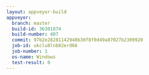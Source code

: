 ```yaml
---
layout: appveyor-build
appveyor:
  branch: master
  build-id: 36301874
  build-number: 407
  commit: 97b2e28281142948b30f8f0d49a87027b2309920
  job-id: ukclu8lnb82erd66
  job-number: 1
  os-name: Windows
  test-result: 0
---
```

